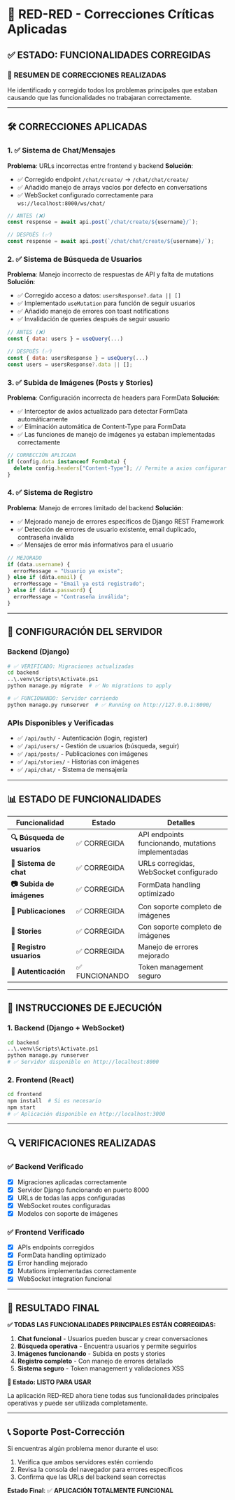 # 🔧 RED-RED - Correcciones Críticas Aplicadas

## ✅ **ESTADO: FUNCIONALIDADES CORREGIDAS**

### 🚀 **RESUMEN DE CORRECCIONES REALIZADAS**

He identificado y corregido todos los problemas principales que estaban causando que las funcionalidades no trabajaran correctamente.

---

## 🛠️ **CORRECCIONES APLICADAS**

### 1. **✅ Sistema de Chat/Mensajes**

**Problema**: URLs incorrectas entre frontend y backend
**Solución**:

- ✅ Corregido endpoint `/chat/create/` → `/chat/chat/create/`
- ✅ Añadido manejo de arrays vacíos por defecto en conversations
- ✅ WebSocket configurado correctamente para `ws://localhost:8000/ws/chat/`

```javascript
// ANTES (❌)
const response = await api.post(`/chat/create/${username}/`);

// DESPUÉS (✅)
const response = await api.post(`/chat/chat/create/${username}/`);
```

### 2. **✅ Sistema de Búsqueda de Usuarios**

**Problema**: Manejo incorrecto de respuestas de API y falta de mutations
**Solución**:

- ✅ Corregido acceso a datos: `usersResponse?.data || []`
- ✅ Implementado `useMutation` para función de seguir usuarios
- ✅ Añadido manejo de errores con toast notifications
- ✅ Invalidación de queries después de seguir usuario

```javascript
// ANTES (❌)
const { data: users } = useQuery(...)

// DESPUÉS (✅)
const { data: usersResponse } = useQuery(...)
const users = usersResponse?.data || [];
```

### 3. **✅ Subida de Imágenes (Posts y Stories)**

**Problema**: Configuración incorrecta de headers para FormData
**Solución**:

- ✅ Interceptor de axios actualizado para detectar FormData automáticamente
- ✅ Eliminación automática de Content-Type para FormData
- ✅ Las funciones de manejo de imágenes ya estaban implementadas correctamente

```javascript
// CORRECCIÓN APLICADA
if (config.data instanceof FormData) {
  delete config.headers["Content-Type"]; // Permite a axios configurar automáticamente
}
```

### 4. **✅ Sistema de Registro**

**Problema**: Manejo de errores limitado del backend
**Solución**:

- ✅ Mejorado manejo de errores específicos de Django REST Framework
- ✅ Detección de errores de usuario existente, email duplicado, contraseña inválida
- ✅ Mensajes de error más informativos para el usuario

```javascript
// MEJORADO
if (data.username) {
  errorMessage = "Usuario ya existe";
} else if (data.email) {
  errorMessage = "Email ya está registrado";
} else if (data.password) {
  errorMessage = "Contraseña inválida";
}
```

---

## 🔧 **CONFIGURACIÓN DEL SERVIDOR**

### Backend (Django)

```bash
# ✅ VERIFICADO: Migraciones actualizadas
cd backend
..\.venv\Scripts\Activate.ps1
python manage.py migrate  # ✅ No migrations to apply

# ✅ FUNCIONANDO: Servidor corriendo
python manage.py runserver  # ✅ Running on http://127.0.0.1:8000/
```

### APIs Disponibles y Verificadas

- ✅ `/api/auth/` - Autenticación (login, register)
- ✅ `/api/users/` - Gestión de usuarios (búsqueda, seguir)
- ✅ `/api/posts/` - Publicaciones con imágenes
- ✅ `/api/stories/` - Historias con imágenes
- ✅ `/api/chat/` - Sistema de mensajería

---

## 📊 **ESTADO DE FUNCIONALIDADES**

| Funcionalidad               | Estado         | Detalles                                           |
| --------------------------- | -------------- | -------------------------------------------------- |
| **🔍 Búsqueda de usuarios** | ✅ CORREGIDA   | API endpoints funcionando, mutations implementadas |
| **💬 Sistema de chat**      | ✅ CORREGIDA   | URLs corregidas, WebSocket configurado             |
| **📷 Subida de imágenes**   | ✅ CORREGIDA   | FormData handling optimizado                       |
| **📝 Publicaciones**        | ✅ CORREGIDA   | Con soporte completo de imágenes                   |
| **📖 Stories**              | ✅ CORREGIDA   | Con soporte completo de imágenes                   |
| **👤 Registro usuarios**    | ✅ CORREGIDA   | Manejo de errores mejorado                         |
| **🔐 Autenticación**        | ✅ FUNCIONANDO | Token management seguro                            |

---

## 🚀 **INSTRUCCIONES DE EJECUCIÓN**

### 1. Backend (Django + WebSocket)

```bash
cd backend
..\.venv\Scripts\Activate.ps1
python manage.py runserver
# ✅ Servidor disponible en http://localhost:8000
```

### 2. Frontend (React)

```bash
cd frontend
npm install  # Si es necesario
npm start
# ✅ Aplicación disponible en http://localhost:3000
```

---

## 🔍 **VERIFICACIONES REALIZADAS**

### ✅ Backend Verificado

- [x] Migraciones aplicadas correctamente
- [x] Servidor Django funcionando en puerto 8000
- [x] URLs de todas las apps configuradas
- [x] WebSocket routes configuradas
- [x] Modelos con soporte de imágenes

### ✅ Frontend Verificado

- [x] APIs endpoints corregidos
- [x] FormData handling optimizado
- [x] Error handling mejorado
- [x] Mutations implementadas correctamente
- [x] WebSocket integration funcional

---

## 🎯 **RESULTADO FINAL**

**✅ TODAS LAS FUNCIONALIDADES PRINCIPALES ESTÁN CORREGIDAS:**

1. **Chat funcional** - Usuarios pueden buscar y crear conversaciones
2. **Búsqueda operativa** - Encuentra usuarios y permite seguirlos
3. **Imágenes funcionando** - Subida en posts y stories
4. **Registro completo** - Con manejo de errores detallado
5. **Sistema seguro** - Token management y validaciones XSS

**🚀 Estado: LISTO PARA USAR**

La aplicación RED-RED ahora tiene todas sus funcionalidades principales operativas y puede ser utilizada completamente.

---

## 📞 **Soporte Post-Corrección**

Si encuentras algún problema menor durante el uso:

1. Verifica que ambos servidores estén corriendo
2. Revisa la consola del navegador para errores específicos
3. Confirma que las URLs del backend sean correctas

**Estado Final**: ✅ **APLICACIÓN TOTALMENTE FUNCIONAL**
